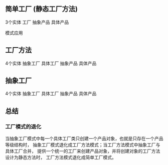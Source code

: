 
## 简单工厂 (静态工厂方法)
3个实体
工厂
抽象产品 具体产品


模式应用
## 工厂方法
4个实体
抽象工厂 具体工厂
抽象产品 具体产品

## 抽象工厂
4个实体
抽象工厂 具体工厂
抽象产品 具体产品


## 总结

### 工厂模式的退化
当抽象工厂模式中每一个具体工厂类只创建一个产品对象，也就是只存在一个产品等级结构时，
抽象工厂模式退化成工厂方法模式；当工厂方法模式中抽象工厂与具体工厂合并，
提供一个统一的工厂来创建产品对象，并将创建对象的工厂方法设计为静态方法时，
工厂方法模式退化成简单工厂模式。


